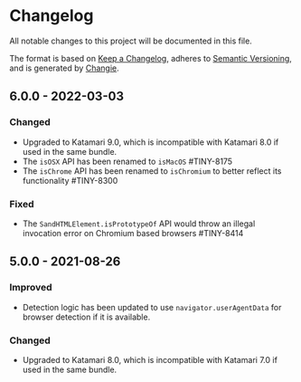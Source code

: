 # Changelog
All notable changes to this project will be documented in this file.

The format is based on [Keep a Changelog](https://keepachangelog.com/en/1.0.0/),
adheres to [Semantic Versioning](https://semver.org/spec/v2.0.0.html),
and is generated by [Changie](https://github.com/miniscruff/changie).

## 6.0.0 - 2022-03-03

### Changed
- Upgraded to Katamari 9.0, which is incompatible with Katamari 8.0 if used in the same bundle.
- The `isOSX` API has been renamed to `isMacOS` #TINY-8175
- The `isChrome` API has been renamed to `isChromium` to better reflect its functionality #TINY-8300

### Fixed
- The `SandHTMLElement.isPrototypeOf` API would throw an illegal invocation error on Chromium based browsers #TINY-8414

## 5.0.0 - 2021-08-26

### Improved
- Detection logic has been updated to use `navigator.userAgentData` for browser detection if it is available.

### Changed
- Upgraded to Katamari 8.0, which is incompatible with Katamari 7.0 if used in the same bundle.


